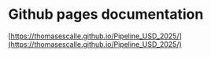 # Github pages documentation

[https://thomasescalle.github.io/Pipeline_USD_2025/](https://thomasescalle.github.io/Pipeline_USD_2025/)

